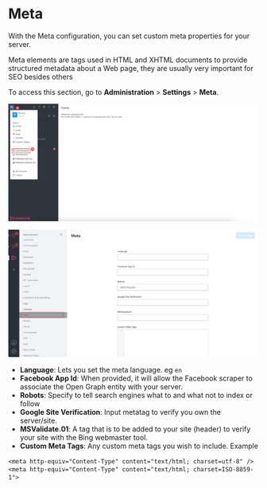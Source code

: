 # Meta

With the Meta configuration, you can set custom meta properties for your server.

Meta elements are tags used in HTML and XHTML documents to provide structured metadata about a Web page, they are usually very important for SEO besides others

To access this section, go to **Administration** > **Settings** > **Meta**.

![](../../../.gitbook/assets/administration-nav.png)

![](<../../../.gitbook/assets/image (695).png>)

* **Language**: Lets you set the meta language. eg `en`
* **Facebook App Id**: When provided, it will allow the Facebook scraper to associate the Open Graph entity with your server.
* **Robots**: Specify to tell search engines what to and what not to index or follow
* **Google Site Verification**: Input metatag to verify you own the server/site.
* **MSValidate.01**: A tag that is to be added to your site (header) to verify your site with the Bing webmaster tool.
* **Custom Meta Tags**: Any custom meta tags you wish to include. Example&#x20;

```
<meta http-equiv="Content-Type" content="text/html; charset=utf-8" />
<meta http-equiv="Content-Type" content="text/html; charset=ISO-8859-1">
```
